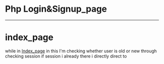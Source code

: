 # Php Login&Signup_page
___

# index_page

while in  [Index_page](https://shorturl.at/DJ579) in this I'm checking whether user is old or new through checking session if session i already there i directly direct to 
